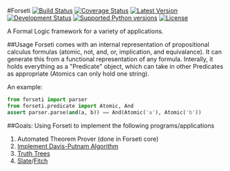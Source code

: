 #Forseti
[![Build Status](https://travis-ci.org/MasterOdin/Forseti.svg?branch=master)](https://travis-ci.org/MasterOdin/Forseti) 
[![Coverage Status](https://coveralls.io/repos/MasterOdin/Forseti/badge.svg?branch=master)](https://coveralls.io/r/MasterOdin/Forseti?branch=master) 
[![Latest Version](https://pypip.in/version/Forseti/badge.svg)](https://pypi.python.org/pypi/Forseti/)
[![Development Status](https://pypip.in/status/Forseti/badge.svg)](https://pypi.python.org/pypi/Forseti/)
[![Supported Python versions](https://pypip.in/py_versions/Forseti/badge.svg)](https://pypi.python.org/pypi/Forseti/)
[![License](https://pypip.in/license/Forseti/badge.svg)](https://pypi.python.org/pypi/Forseti/)

A Formal Logic framework for a variety of applications.

##Usage
Forseti comes with an internal representation of propositional calculus formulas (atomic, not, and, or, implication, and equivalance). It can generate this from a functional representation of any formula. Interally, it holds everything as a "Predicate" object, which can take in other Predicates as appropriate (Atomics can only hold one string).

An example:
```python
from forseti import parser
from forseti.predicate import Atomic, And
assert parser.parse(and(a, b)) == And(Atomic('a'), Atomic('b'))
```

##Goals:
Using Forseti to implement the following programs/applications  

1. Automated Theorem Prover (done in Forseti core)  
1. [Implement Davis-Putnam Algorithm](http://en.wikipedia.org/wiki/Davis%E2%80%93Putnam_algorithm)  
1. [Truth Trees](http://legacy.earlham.edu/~peters/courses/log/treeprop.htm)  
1. [Slate](http://rair.cogsci.rpi.edu/projects/slate/)/[Fitch](http://en.wikipedia.org/wiki/Fitch-style_calculus)  
